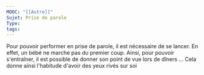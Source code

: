 ```yaml
---
MOOC: "[[Autre]]"
Sujet: Prise de parole
Type: 
tags:
---
```

Pour pouvoir performer en prise de parole, il est nécessaire de se lancer. En effet, un bébé ne marche pas du premier coup. Ainsi, pour pouvoir s'entraîner, il est possible de donner son point de vue lors de dîners ... Cela donne ainsi l'habitude d'avoir des yeux rivés sur soi